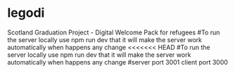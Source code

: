 # legodi
Scotland Graduation Project - Digital Welcome Pack for refugees
#To run the server locally
use npm run dev that it will make the server work automatically when happens any change
<<<<<<< HEAD
#To run the server locally 
use npm run dev that it will make the server work automatically when happens any change
#server port 3001 client port 3000
 